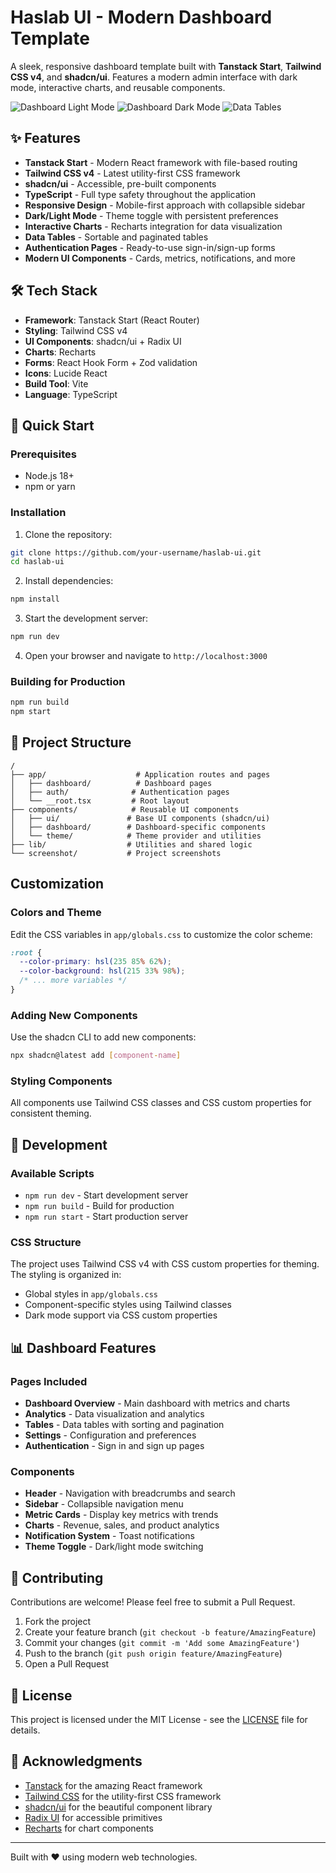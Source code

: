 # Haslab UI - Modern Dashboard Template

A sleek, responsive dashboard template built with **Tanstack Start**, **Tailwind CSS v4**, and **shadcn/ui**. Features a modern admin interface with dark mode, interactive charts, and reusable components.

![Dashboard Light Mode](screenshot/light-mode.png)
![Dashboard Dark Mode](screenshot/dark-mode.png)
![Data Tables](screenshot/table.png)

## ✨ Features

- **Tanstack Start** - Modern React framework with file-based routing
- **Tailwind CSS v4** - Latest utility-first CSS framework
- **shadcn/ui** - Accessible, pre-built components
- **TypeScript** - Full type safety throughout the application
- **Responsive Design** - Mobile-first approach with collapsible sidebar
- **Dark/Light Mode** - Theme toggle with persistent preferences
- **Interactive Charts** - Recharts integration for data visualization
- **Data Tables** - Sortable and paginated tables
- **Authentication Pages** - Ready-to-use sign-in/sign-up forms
- **Modern UI Components** - Cards, metrics, notifications, and more

##  🛠️ Tech Stack

- **Framework**: Tanstack Start (React Router)
- **Styling**: Tailwind CSS v4
- **UI Components**: shadcn/ui + Radix UI
- **Charts**: Recharts
- **Forms**: React Hook Form + Zod validation
- **Icons**: Lucide React
- **Build Tool**: Vite
- **Language**: TypeScript

##  🚀 Quick Start

### Prerequisites

- Node.js 18+ 
- npm or yarn

### Installation

1. Clone the repository:
```bash
git clone https://github.com/your-username/haslab-ui.git
cd haslab-ui
```

2. Install dependencies:
```bash
npm install
```

3. Start the development server:
```bash
npm run dev
```

4. Open your browser and navigate to `http://localhost:3000`

### Building for Production

```bash
npm run build
npm start
```

## 📂 Project Structure

```
/
├── app/                    # Application routes and pages
│   ├── dashboard/          # Dashboard pages
│   ├── auth/              # Authentication pages
│   └── __root.tsx         # Root layout
├── components/            # Reusable UI components
│   ├── ui/               # Base UI components (shadcn/ui)
│   ├── dashboard/        # Dashboard-specific components
│   └── theme/            # Theme provider and utilities
├── lib/                  # Utilities and shared logic
└── screenshot/           # Project screenshots
```

##  Customization

### Colors and Theme

Edit the CSS variables in `app/globals.css` to customize the color scheme:

```css
:root {
  --color-primary: hsl(235 85% 62%);
  --color-background: hsl(215 33% 98%);
  /* ... more variables */
}
```

### Adding New Components

Use the shadcn CLI to add new components:

```bash
npx shadcn@latest add [component-name]
```

### Styling Components

All components use Tailwind CSS classes and CSS custom properties for consistent theming.

##  🔧 Development

### Available Scripts

- `npm run dev` - Start development server
- `npm run build` - Build for production
- `npm run start` - Start production server

### CSS Structure

The project uses Tailwind CSS v4 with CSS custom properties for theming. The styling is organized in:

- Global styles in `app/globals.css`
- Component-specific styles using Tailwind classes
- Dark mode support via CSS custom properties

## 📊 Dashboard Features

### Pages Included

- **Dashboard Overview** - Main dashboard with metrics and charts
- **Analytics** - Data visualization and analytics
- **Tables** - Data tables with sorting and pagination
- **Settings** - Configuration and preferences
- **Authentication** - Sign in and sign up pages

### Components

- **Header** - Navigation with breadcrumbs and search
- **Sidebar** - Collapsible navigation menu
- **Metric Cards** - Display key metrics with trends
- **Charts** - Revenue, sales, and product analytics
- **Notification System** - Toast notifications
- **Theme Toggle** - Dark/light mode switching

##  🤝 Contributing

Contributions are welcome! Please feel free to submit a Pull Request.

1. Fork the project
2. Create your feature branch (`git checkout -b feature/AmazingFeature`)
3. Commit your changes (`git commit -m 'Add some AmazingFeature'`)
4. Push to the branch (`git push origin feature/AmazingFeature`)
5. Open a Pull Request

##  📄 License

This project is licensed under the MIT License - see the [LICENSE](LICENSE) file for details.

##  🙏 Acknowledgments

- [Tanstack](https://tanstack.com/) for the amazing React framework
- [Tailwind CSS](https://tailwindcss.com/) for the utility-first CSS framework
- [shadcn/ui](https://ui.shadcn.com/) for the beautiful component library
- [Radix UI](https://www.radix-ui.com/) for accessible primitives
- [Recharts](https://recharts.org/) for chart components

---

Built with  ❤️ using modern web technologies.
